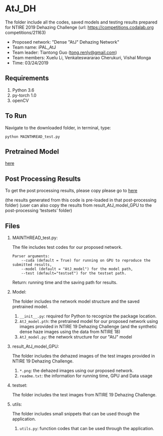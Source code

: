 # AtJ_DH

The folder include all the codes, saved models and testing results prepared for NTIRE 2019 Dehazing Challenge (url: https://competitions.codalab.org competitions/21163)

- Proposed network: "Dense "AtJ" Dehazing Network" 
- Team name: iPAL_AtJ
- Team leader: Tiantong Guo (tong.renly@gmail.com)
- Team members:  Xuelu Li, Venkateswararao Cherukuri, Vishal Monga 
- Time: 03/24/2019

## Requirements
1. Python 3.6
2. py-torch 1.0
3. openCV

## To Run

Navigate to the downloaded folder, in terminal, type:
```
python MAINTHREAD_test.py
```

## Pretrained Model

[here](https://drive.google.com/drive/folders/1d_N-dlj3NJ2tSWQ6wnPJ7tBAmpL-dtm_)

## Post Processing Results

To get the post processing results, please copy please go to [here](https://drive.google.com/drive/folders/1Ezzwa-dg15UbkPYZIAd3BNb7Zi5cJ-35?usp=sharing)

(the results generated from this code is pre-loaded in that post-processing folder)
(user can also copy the results from result_AtJ_model_GPU to the post-processing ‘testsets’ folder)

## Files

1. MAINTHREAD_test.py:

	The file includes test codes for our proposed network.

	```
	Parser arguments: 
		--cuda (default = True) for running on GPU to reproduce the submitted results, 
		--model (default = "AtJ_model") for the model path, 
		--test (default="testset") for the testset path.
	```
	Return: running time and the saving path for results.

2. Model:

	The folder includes the network model structure and the saved pretrained model.

   1. `__init__.py`: required for Python to recognize the package location.
   2. `AtJ_model.pth`: the pretrained model for our proposed network using images provided in NTIRE 19 Dehazing Challenge (and the synthetic dense haze images using the data from NTIRE 18)
   3. `AtJ_model.py`: the network structure for our "AtJ" model

3. result_AtJ_model_GPU: 

	The folder includes the dehazed images of the test images provided in NTIRE 19 Dehazing Challenge.

	1. `*.png`: the dehazed images using our proposed network.
	2. `readme.txt`: the information for running time, GPU and Data usage

4. testset:

	The folder includes the test images from NTIRE 19 Dehazing Challenge.

5. utils:

	The folder includes small snippets that can be used though the application.

	1. `utils.py`: function codes that can be used through the application.
